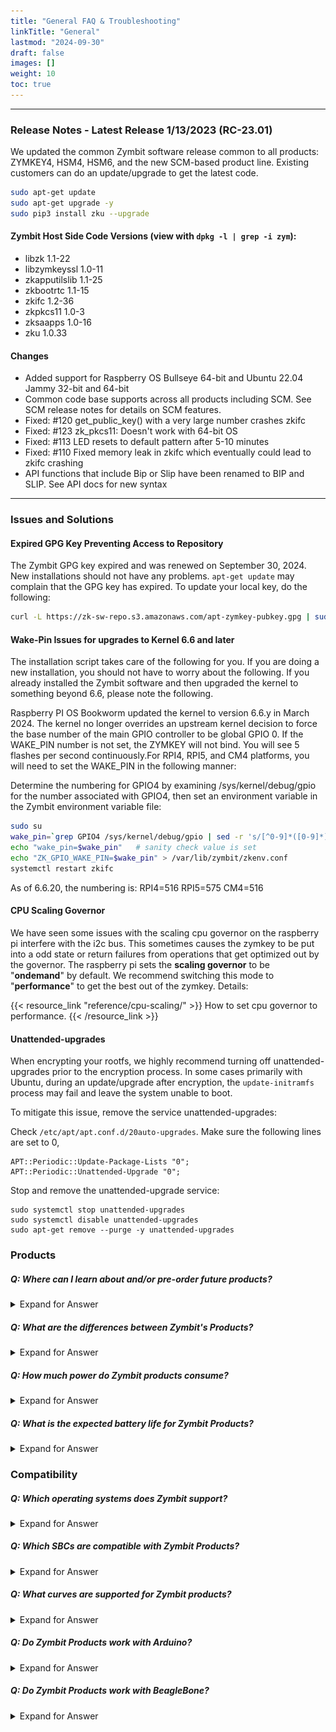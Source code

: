 ```yaml
---
title: "General FAQ & Troubleshooting"
linkTitle: "General"
lastmod: "2024-09-30"
draft: false
images: []
weight: 10
toc: true
---
```


-----

### **Release Notes - Latest Release 1/13/2023 (RC-23.01)**

We updated the common Zymbit software release common to all products: ZYMKEY4, HSM4, HSM6, and the new SCM-based product line. Existing customers can do an update/upgrade to get the latest code.

```bash
sudo apt-get update
sudo apt-get upgrade -y
sudo pip3 install zku --upgrade
```

#### Zymbit Host Side Code Versions (view with `dpkg -l | grep -i zym`):
* libzk 1.1-22
* libzymkeyssl 1.0-11
* zkapputilslib 1.1-25
* zkbootrtc 1.1-15
* zkifc 1.2-36
* zkpkcs11 1.0-3
* zksaapps 1.0-16
* zku 1.0.33

#### Changes
* Added support for Raspberry OS Bullseye 64-bit and Ubuntu 22.04 Jammy 32-bit and 64-bit
* Common code base supports across all products including SCM. See SCM release notes for details on SCM features.
* Fixed: #120 get_public_key() with a very large number crashes zkifc
* Fixed: #123 zk_pkcs11: Doesn't work with 64-bit OS
* Fixed: #113 LED resets to default pattern after 5-10 minutes
* Fixed: #110 Fixed memory leak in zkifc which eventually could lead to zkifc crashing
* API functions that include Bip or Slip have been renamed to BIP and SLIP. See API docs for new syntax



-----

### **Issues and Solutions**

#### Expired GPG Key Preventing Access to Repository

The Zymbit GPG key expired and was renewed on September 30, 2024. New installations should not have any problems. `apt-get update` may complain that the GPG key has expired. To update your local key, do the following:

```bash
curl -L https://zk-sw-repo.s3.amazonaws.com/apt-zymkey-pubkey.gpg | sudo gpg --dearmor --yes -o /usr/share/keyrings/zymbit.gpg
```

#### Wake-Pin Issues for upgrades to Kernel 6.6 and later

The installation script takes care of the following for you. If you are doing a new installation, you should not have to worry about the following. If you already installed the Zymbit software and then upgraded the kernel to something beyond 6.6, please note the following.

Raspberry PI OS Bookworm updated the kernel to version 6.6.y in March 2024. The kernel no longer overrides an upstream kernel decision to force the base number of the main GPIO controller to be global GPIO 0. If the WAKE_PIN number is not set, the ZYMKEY will not bind. You will see 5 flashes per second continuously.For RPI4, RPI5, and CM4 platforms, you will need to set the WAKE_PIN in the following manner:

Determine the numbering for GPIO4 by examining /sys/kernel/debug/gpio for the number associated with GPIO4, then set an environment variable in the Zymbit environment variable file:

```bash
sudo su
wake_pin=`grep GPIO4 /sys/kernel/debug/gpio | sed -r 's/[^0-9]*([0-9]*).*/\1/'`
echo "wake_pin=$wake_pin"   # sanity check value is set
echo "ZK_GPIO_WAKE_PIN=$wake_pin" > /var/lib/zymbit/zkenv.conf
systemctl restart zkifc
```
As of 6.6.20, the numbering is:
RPI4=516
RPI5=575
CM4=516


#### CPU Scaling Governor
We have seen some issues with the scaling cpu governor on the raspberry pi interfere with the i2c bus. This sometimes causes the zymkey to be put into a odd state or return failures from operations that get optimized out by the governor. The raspberry pi sets the **scaling governor** to be "**ondemand**" by default. We recommend switching this mode to "**performance**" to get the best out of the zymkey. Details:

{{< resource_link "reference/cpu-scaling/" >}}
How to set cpu governor to performance.
{{< /resource_link >}}

#### Unattended-upgrades
When encrypting your rootfs, we highly recommend turning off unattended-upgrades prior to the encryption process. In some cases primarily with Ubuntu, during an update/upgrade after encryption, the `update-initramfs` process may fail and leave the system unable to boot.

To mitigate this issue, remove the service unattended-upgrades:

Check `/etc/apt/apt.conf.d/20auto-upgrades`. Make sure the following lines are set to 0,

```
APT::Periodic::Update-Package-Lists "0";
APT::Periodic::Unattended-Upgrade "0";
```

Stop and remove the unattended-upgrade service:

```
sudo systemctl stop unattended-upgrades
sudo systemctl disable unattended-upgrades
sudo apt-get remove --purge -y unattended-upgrades
```

### **Products**

##### Q: Where can I learn about and/or pre-order future products?

<details>

<summary>Expand for Answer</summary>

<br>

A: Sign up for our new product email updates at the bottom of [Zymbit's homepage](https://www.zymbit.com/).

-----

</details>

##### Q: What are the differences between Zymbit's Products?

<details>

<summary>Expand for Answer</summary>

<br>

A: See the [Product Comparison Matrix](https://www.zymbit.com/security-modules/#compare-modules) for the differences between Zymkey, HSM4, and HSM6. Please [reach out](https://www.zymbit.com/contact-us/) with any further questions.

-----

</details>

##### Q: How much power do Zymbit products consume?

<details>

<summary>Expand for Answer</summary>

<br>

*   Zymkey-RPi (3.3V): idle approx. 1mA; max active < 25mA with LED off, < 35mA with LED on.
*   Zymkey-USB (5V): idle approx. 1.5mA; max active < 40mA with LEDs off, < 60mA with LEDs on.

See [Power Quality]( https://docs.zymbit.com/reference/power-quality/) for more information.

-----

</details>

##### Q: What is the expected battery life for Zymbit Products?

<details>

<summary>Expand for Answer</summary>

<br>

![Battery Lifetime Guidelines](../pub-battery-lifetimes.png)

-----

</details>

### **Compatibility**

##### Q: Which operating systems does Zymbit support?

<details>

<summary>Expand for Answer</summary>

<br>

![supported OSs](../../supported-os-dots.png)

-----

</details>

##### Q: Which SBCs are compatible with Zymbit Products?

<details>

<summary>Expand for Answer</summary>

<br>

*  Electrically, the Zymkey-I2C will interface to any single board computer using I2C. Check compatibility with your particular Linux distribution.
*  Raspberry Pi 3, 3B+, 4, Zero
*  RPi Compute Module 3, 4

-----

</details>

##### Q: What curves are supported for Zymbit products?

<details>

<summary>Expand for Answer</summary>

<br>

Zymkey and HSM4: NIST P-256 and secp256r1

SCM and HSM6: NIST P-256, secp256r1, secp256k1, X25519, ED25519

All Products: Only EC curves are supported. No RSA support is provided in hardware. RSA support is provided via hardware lock/unlock of PKCS11 store on host.

-----

</details>

##### Q: Do Zymbit Products work with Arduino?

<details>

<summary>Expand for Answer</summary>

<br>

A: We have no plans to release an Arduino shield version. While we love Arduinos and use them all the time, they generally don’t have enough resources to handle cryptographic operations at this level.


-----

</details>

##### Q: Do Zymbit Products work with BeagleBone?

<details>

<summary>Expand for Answer</summary>

<br>

A: Zymbit does not officially support the BeagleBoard platform at this time.

-----

</details>
